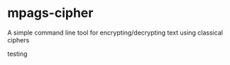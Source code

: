 # mpags-cipher
A simple command line tool for encrypting/decrypting text using classical ciphers


testing
